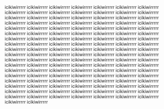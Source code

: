 icikiwirrrrr
icikiwirrrrr
icikiwirrrrr
icikiwirrrrr
icikiwirrrrr
icikiwirrrrr
icikiwirrrrr
icikiwirrrrr
icikiwirrrrr
icikiwirrrrr
icikiwirrrrr
icikiwirrrrr
icikiwirrrrr
icikiwirrrrr
icikiwirrrrr
icikiwirrrrr
icikiwirrrrr
icikiwirrrrr
icikiwirrrrr
icikiwirrrrr
icikiwirrrrr
icikiwirrrrr
icikiwirrrrr
icikiwirrrrr
icikiwirrrrr
icikiwirrrrr
icikiwirrrrr
icikiwirrrrr
icikiwirrrrr
icikiwirrrrr
icikiwirrrrr
icikiwirrrrr
icikiwirrrrr
icikiwirrrrr
icikiwirrrrr
icikiwirrrrr
icikiwirrrrr
icikiwirrrrr
icikiwirrrrr
icikiwirrrrr
icikiwirrrrr
icikiwirrrrr
icikiwirrrrr
icikiwirrrrr
icikiwirrrrr
icikiwirrrrr
icikiwirrrrr
icikiwirrrrr
icikiwirrrrr
icikiwirrrrr
icikiwirrrrr
icikiwirrrrr
icikiwirrrrr
icikiwirrrrr
icikiwirrrrr
icikiwirrrrr
icikiwirrrrr
icikiwirrrrr
icikiwirrrrr
icikiwirrrrr
icikiwirrrrr
icikiwirrrrr
icikiwirrrrr
icikiwirrrrr
icikiwirrrrr
icikiwirrrrr
icikiwirrrrr
icikiwirrrrr
icikiwirrrrr
icikiwirrrrr
icikiwirrrrr
icikiwirrrrr
icikiwirrrrr
icikiwirrrrr
icikiwirrrrr
icikiwirrrrr
icikiwirrrrr
icikiwirrrrr
icikiwirrrrr
icikiwirrrrr
icikiwirrrrr
icikiwirrrrr
icikiwirrrrr
icikiwirrrrr
icikiwirrrrr
icikiwirrrrr
icikiwirrrrr
icikiwirrrrr
icikiwirrrrr
icikiwirrrrr
icikiwirrrrr
icikiwirrrrr
icikiwirrrrr
icikiwirrrrr
icikiwirrrrr
icikiwirrrrr
icikiwirrrrr
icikiwirrrrr
icikiwirrrrr
icikiwirrrrr
icikiwirrrrr
icikiwirrrrr
icikiwirrrrr
icikiwirrrrr
icikiwirrrrr
icikiwirrrrr
icikiwirrrrr
icikiwirrrrr
icikiwirrrrr
icikiwirrrrr
icikiwirrrrr
icikiwirrrrr
icikiwirrrrr
icikiwirrrrr
icikiwirrrrr
icikiwirrrrr
icikiwirrrrr
icikiwirrrrr
icikiwirrrrr
icikiwirrrrr
icikiwirrrrr
icikiwirrrrr
icikiwirrrrr
icikiwirrrrr
icikiwirrrrr
icikiwirrrrr
icikiwirrrrr
icikiwirrrrr
